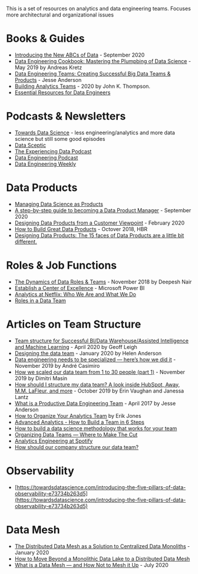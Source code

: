 This is a set of resources on analytics and data engineering teams. Focuses more architectural and organizational issues

# Books & Guides
- [Introducing the New ABCs of Data](https://medium.com/analytics-vidhya/introducing-the-new-abcs-of-data-8f4f3b6418b6) - September 2020
- [Data Engineering Cookbook: Mastering the Plumpbing of Data Science](https://www.darwinpricing.com/training/Data_Engineering_Cookbook.pdf) - May 2019 by Andreas Kretz
- [Data Engineering Teams: Creating Successful Big Data Teams & Products](https://content.bigdatainstitute.io/books/data_engineering_teams/Data_Engineering_Teams.pdf) - Jesse Anderson 
- [Building Analytics Teams](https://www.packtpub.com/product/building-analytics-teams/9781800203167) - 2020 by John K. Thompson.
- [Essential Resources for Data Engineers](https://www.scling.com/reading-list/)

# Podcasts & Newsletters
- [Towards Data Science](https://towardsdatascience.com/podcast/home) - less engineering/analytics and more data science but still some good episodes
- [Data Sceptic](https://dataskeptic.com/)
- [The Experiencing Data Podcast](https://designingforanalytics.com/experiencing-data-podcast/)
- [Data Engineering Podcast](https://www.dataengineeringpodcast.com/)
- [Data Engineering Weekly](https://dataengineeringweekly.substack.com/archive)

# Data Products
- [Managing Data Science as Products](https://towardsdatascience.com/managing-data-science-as-products-671077e625b3)
- [A step-by-step guide to becoming a Data Product Manager](https://towardsdatascience.com/a-step-by-step-guide-to-becoming-a-data-product-manager-c1ad6d111160) - September 2020
- [Designing Data Products from a Customer Viewpoint](https://towardsdatascience.com/designing-data-products-from-a-customer-viewpoint-8e9f622ec27b) - February 2020
- [How to Build Great Data Products](https://hbr.org/2018/10/how-to-build-great-data-products) - Octover 2018, HBR
- [Designing Data Products: The 15 faces of Data Products are a little bit different.](https://towardsdatascience.com/designing-data-products-b6b93edf3d23)

# Roles & Job Functions
- [The Dynamics of Data Roles & Teams](https://towardsdatascience.com/the-dynamics-of-data-roles-teams-6c450b27e59e) - November 2018 by Deepesh Nair
- [Establish a Center of Excellence](https://docs.microsoft.com/en-us/power-bi/guidance/center-of-excellence-establish) - Microsoft Power BI
- [Analytics at Netflix: Who We Are and What We Do](https://netflixtechblog.com/analytics-at-netflix-who-we-are-and-what-we-do-7d9c08fe6965)
- [Roles in a Data Team](https://towardsdatascience.com/roles-in-a-data-team-d97a87fdabaa)

# Articles on Team Structure
- [Team structure for Successful BI/Data Warehouse/Assisted Intelligence and Machine Learning](https://medium.com/analytics-vidhya/team-structure-for-successful-bi-data-warehouse-assisted-intelligence-and-machine-learning-bd245a5e2858) - April 2020 by Geoff Leigh
- [Designing the data team](https://www.helenanderson.co.nz/designing-data-team/) - January 2020 by Helen Anderson
- [Data engineering needs to be specialized — here’s how we did it](https://medium.com/creditas-tech/data-engineering-needs-to-be-specialized-heres-how-we-did-it-16ab6c02eb96) - November 2019 by André Casimiro
- [How we scaled our data team from 1 to 30 people (part 1)](https://monzo.com/blog/2019/11/04/how-we-scaled-our-data-team-from-1-to-30-people-part-1) - November 2019 by Dimitri Masin 
- [How should I structure my data team? A look inside HubSpot, Away, M.M. LaFleur, and more](https://blog.getdbt.com/data-team-structure-examples/) - October 2019 by Erin Vaughan and Janessa Lantz
- [What is a Productive Data Engineering Team](https://www.oreilly.com/content/what-is-a-productive-data-engineering-team/) - April 2017 by Jesse Anderson
- [How to Organize Your Analytics Team](https://fivetran.com/blog/how-to-organize-your-analytics-team) by Erik Jones
- [Advanced Analytics - How to Build a Team in 6 Steps](https://quanthub.com/advanced-analytics/)
- [How to build a data science methodology that works for your team](https://medium.com/atlassiandata/build-a-data-science-methodology-7633935dc644)
- [Organizing Data Teams — Where to Make The Cut](https://towardsdatascience.com/organizing-data-teams-where-to-make-the-cut-49969c5ec093)
- [Analytics Engineering at Spotify](https://medium.com/spotify-insights/analytics-engineering-at-spotify-f165180a6722)
- [How should our company structure our data team?](https://medium.com/snaptravel/how-should-our-company-structure-our-data-team-e71f6846024d)

# Observability
- [https://towardsdatascience.com/introducing-the-five-pillars-of-data-observability-e73734b263d5](https://towardsdatascience.com/introducing-the-five-pillars-of-data-observability-e73734b263d5)

# Data Mesh
- [The Distributed Data Mesh as a Solution to Centralized Data Monoliths](https://www.infoq.com/news/2020/01/distributed-data-mesh/) - January 2020
- [How to Move Beyond a Monolithic Data Lake to a Distributed Data Mesh](https://martinfowler.com/articles/data-monolith-to-mesh.html)
- [What is a Data Mesh — and How Not to Mesh it Up](https://towardsdatascience.com/what-is-a-data-mesh-and-how-not-to-mesh-it-up-210710bb41e0) - July 2020 
